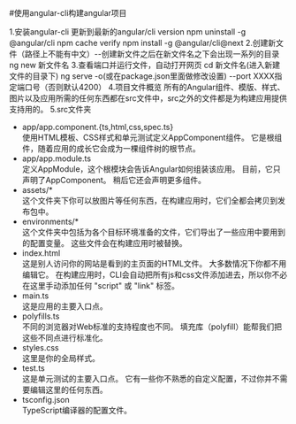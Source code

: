 #使用angular-cli构建angular项目

1.安装angular-cli
  更新到最新的angular/cli version
  npm uninstall -g @angular/cli
  npm cache verify 
  npm install -g @angular/cli@next
2.创建新文件（路径上不能有中文）--创建新文件之后在新文件名之下会出现一系列的目录
  ng new 新文件名
3.查看端口并运行文件，自动打开网页
  cd 新文件名(进入新建文件的目录下)
  ng serve -o(或在package.json里面做修改设置) --port XXXX指定端口号（否则默认4200）
4.项目文件概览
  所有的Angular组件、模版、样式、图片以及应用所需的任何东西都在src文件中，src之外的文件都是为构建应用提供支持用的。
5.src文件夹
  <ul>
    <li>app/app.component.{ts,html,css,spec.ts}<br/>使用HTML模板、CSS样式和单元测试定义AppComponent组件。 它是根组件，随着应用的成长它会成为一棵组件树的根节点。</li>
    <li>app/app.module.ts<br/>定义AppModule，这个根模块会告诉Angular如何组装该应用。 目前，它只声明了AppComponent。 稍后它还会声明更多组件。</li>
    <li>assets/*<br/>这个文件夹下你可以放图片等任何东西，在构建应用时，它们全都会拷贝到发布包中。</li>
    <li>environments/*<br/>这个文件夹中包括为各个目标环境准备的文件，它们导出了一些应用中要用到的配置变量。 这些文件会在构建应用时被替换。</li>
    <li>index.html<br/>这是别人访问你的网站是看到的主页面的HTML文件。 大多数情况下你都不用编辑它。 在构建应用时，CLI会自动把所有js和css文件添加进去，所以你不必在这里手动添加任何 "script" 或 "link" 标签。</li>
    <li>main.ts<br/>这是应用的主要入口点。</li>
    <li>polyfills.ts<br/>不同的浏览器对Web标准的支持程度也不同。 填充库（polyfill）能帮我们把这些不同点进行标准化。</li>
    <li>styles.css<br/>这里是你的全局样式。</li>
    <li>test.ts<br/>这是单元测试的主要入口点。 它有一些你不熟悉的自定义配置，不过你并不需要编辑这里的任何东西。</li>
    <li>tsconfig.json<br/>TypeScript编译器的配置文件。</li>
  </ul>